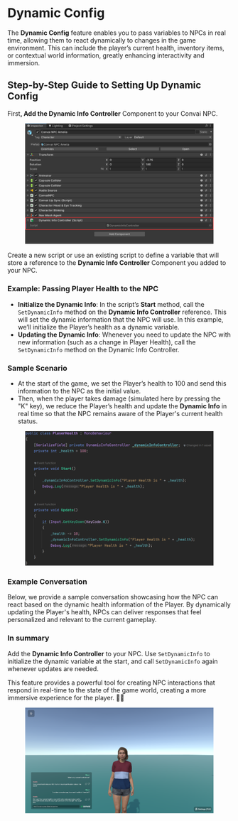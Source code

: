# Dynamic Config

The **Dynamic Config** feature enables you to pass variables to NPCs in real time, allowing them to react dynamically to changes in the game environment. This can include the player’s current health, inventory items, or contextual world information, greatly enhancing interactivity and immersion.



## **Step-by-Step Guide to Setting Up Dynamic Config**

Firs&#x74;**, Add the Dynamic Info Controller** Component to your Convai NPC.

<figure><img src="../../../.gitbook/assets/Unity_DynamicInfoControllerComponent (1).png" alt=""><figcaption></figcaption></figure>

Create a new script or use an existing script to define a variable that will store a reference to the **Dynamic Info Controller** Component you added to your NPC.

### **Example: Passing Player Health to the NPC**

* **Initialize the Dynamic Info**: In the script’s **Start** method, call the `SetDynamicInfo` method on the **Dynamic Info Controller** reference. This will set the dynamic information that the NPC will use. In this example, we’ll initialize the Player’s health as a dynamic variable.
* **Updating the Dynamic Info**: Whenever you need to update the NPC with new information (such as a change in Player Health), call the `SetDynamicInfo` method on the Dynamic Info Controller.

### **Sample Scenario**

* At the start of the game, we set the Player’s health to 100 and send this information to the NPC as the initial value.
* Then, when the player takes damage (simulated here by pressing the "K" key), we reduce the Player’s health and update the **Dynamic Info** in real time so that the NPC remains aware of the Player's current health status.

<figure><img src="../../../.gitbook/assets/Unity_DynamicInfo_ExampleCode (3).png" alt=""><figcaption></figcaption></figure>

### **Example Conversation**

Below, we provide a sample conversation showcasing how the NPC can react based on the dynamic health information of the Player. By dynamically updating the Player's health, NPCs can deliver responses that feel personalized and relevant to the current gameplay.

### **In summary**&#x20;

Add the **Dynamic Info Controller** to your NPC. Use `SetDynamicInfo` to initialize the dynamic variable at the start, and call `SetDynamicInfo` again whenever updates are needed.

This feature provides a powerful tool for creating NPC interactions that respond in real-time to the state of the game world, creating a more immersive experience for the player. :tada::sunglasses:

<figure><img src="../../../.gitbook/assets/Unity_DynamicInfoConversation (1).png" alt=""><figcaption></figcaption></figure>

